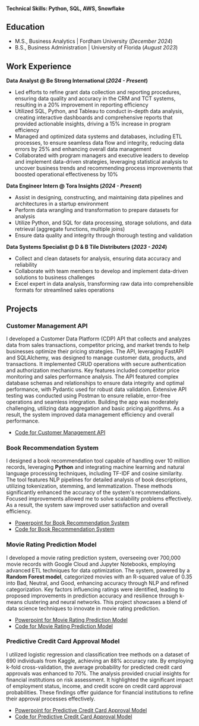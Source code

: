 #### Technical Skills: Python, SQL, AWS, Snowflake

## Education
- M.S., Business Analytics | Fordham University (_December 2024_)
- B.S., Business Administration | University of Florida (_August 2023_)

## Work Experience
**Data Analyst @ Be Strong International (_2024 - Present_)**
- Led efforts to refine grant data collection and reporting procedures, ensuring data quality and accuracy in the CRM and TCT systems, resulting in a 20% improvement in reporting efficiency
- Utilized SQL, Python, and Tableau to conduct in-depth data analysis, creating interactive dashboards and comprehensive reports that provided actionable insights, driving a 15% increase in program efficiency
- Managed and optimized data systems and databases, including ETL processes, to ensure seamless data flow and integrity, reducing data errors by 25% and enhancing overall data management
- Collaborated with program managers and executive leaders to develop and implement data-driven strategies, leveraging statistical analysis to uncover business trends and recommending process improvements that boosted operational effectiveness by 10%

**Data Engineer Intern @ Tora Insights (_2024 - Present_)**
- Assist in designing, constructing, and maintaining data pipelines and architectures in a startup environment
- Perform data wrangling and transformation to prepare datasets for analysis
- Utilize Python, and SQL for data processing, storage solutions, and data retrieval (aggregate functions, multiple joins)
- Ensure data quality and integrity through thorough testing and validation

**Data Systems Specialist @ D & B Tile Distributers (_2023 - 2024_)**
- Collect and clean datasets for analysis, ensuring data accuracy and reliability
- Collaborate with team members to develop and implement data-driven solutions to business challenges
- Excel expert in data analysis, transforming raw data into comprehensible formats for streamlined sales operations

## Projects 
### Customer Management API

I developed a Customer Data Platform (CDP) API that collects and analyzes data from sales transactions, competitor pricing, and market trends to help businesses optimize their pricing strategies. The API, leveraging FastAPI and SQLAlchemy, was designed to manage customer data, products, and transactions. It implemented CRUD operations with secure authentication and authorization mechanisms. Key features included competitor price monitoring and sales performance analysis. The API featured complex database schemas and relationships to ensure data integrity and optimal performance, with Pydantic used for robust data validation. Extensive API testing was conducted using Postman to ensure reliable, error-free operations and seamless integration. Building the app was moderately challenging, utilizing data aggregation and basic pricing algorithms. As a result, the system improved data management efficiency and overall performance.

- [Code for Customer Management API](https://github.com/Mannyai12/manueliglesias/tree/6eddc6445b42b73189e2878be3787a3d36a0c848/assets/Customer%20Management%20API)


### Book Recommendation System

I designed a book recommendation tool capable of handling over 10 million records, leveraging **Python** and integrating machine learning and natural language processing techniques, including TF-IDF and cosine similarity. The tool features NLP pipelines for detailed analysis of book descriptions, utilizing tokenization, stemming, and lemmatization. These methods significantly enhanced the accuracy of the system's recommendations. Focused improvements allowed me to solve scalability problems effectively. As a result, the system saw improved user satisfaction and overall efficiency.
- [Powerpoint for Book Recommendation System](https://github.com/Mannyai12/manueliglesias/blob/9b604dc81b7d9b3335a170042bf77b0ef672b037/assets/Book%20RecommendationProject/Book%20Recommendation%20Project.pdf)
- [Code for Book Recommendation System](https://github.com/Mannyai12/manueliglesias/blob/35bed0470ac2076c627a3b160ded18714468314f/assets/Book%20RecommendationProject/Text_BookRecs.ipynb)

### Movie Rating Prediction Model

I developed a movie rating prediction system, overseeing over 700,000 movie records with Google Cloud and Jupyter Notebooks, employing advanced ETL techniques for data optimization. The system, powered by a **Random Forest model**, categorized movies with an R-squared value of 0.35 into Bad, Neutral, and Good, enhancing accuracy through NLP and refined categorization. Key factors influencing ratings were identified, leading to proposed improvements in prediction accuracy and resilience through k-means clustering and neural networks. This project showcases a blend of data science techniques to innovate in movie rating prediction.
- [Powerpoint for Movie Rating Prediction Model](https://github.com/Mannyai12/manueliglesias/blob/d1cff15f4502245a7f1b6afc184476a5dbfb2151/assets/MovieRatingProject/Big%20Data%20Final%20Presentation.pdf)
- [Code for Movie Rating Prediction Model](https://github.com/Mannyai12/manueliglesias/blob/d1cff15f4502245a7f1b6afc184476a5dbfb2151/assets/MovieRatingProject/MovieRating.ipynb)
### Predictive Credit Card Approval Model

I utilized logistic regression and classification tree methods on a dataset of 690 individuals from Kaggle, achieving an 88% accuracy rate. By employing k-fold cross-validation, the average probability for predicted credit card approvals was enhanced to 70%. The analysis provided crucial insights for financial institutions on risk assessment. It highlighted the significant impact of employment status, income, and credit score on credit card approval probabilities. These findings offer guidance for financial institutions to refine their approval processes effectively.

- [Powerpoint for Predictive Credit Card Approval Model](https://github.com/Mannyai12/manueliglesias/blob/d1cff15f4502245a7f1b6afc184476a5dbfb2151/assets/PredictiveCCApprovalModel/Predictive%20Credit%20Card%20Approval%20Model.pdf)
- [Code for Predictive Credit Card Approval Model](https://github.com/Mannyai12/manueliglesias/blob/d1cff15f4502245a7f1b6afc184476a5dbfb2151/assets/PredictiveCCApprovalModel/PredictiveCreditCardApprovalModel.ipynb)
